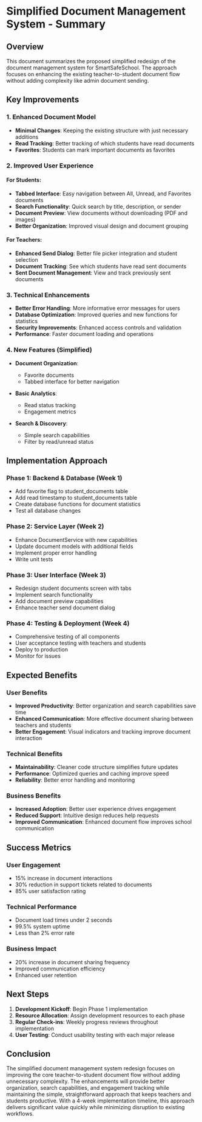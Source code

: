 # Simplified Document Management System - Summary

## Overview
This document summarizes the proposed simplified redesign of the document management system for SmartSafeSchool. The approach focuses on enhancing the existing teacher-to-student document flow without adding complexity like admin document sending.

## Key Improvements

### 1. Enhanced Document Model
- **Minimal Changes**: Keeping the existing structure with just necessary additions
- **Read Tracking**: Better tracking of which students have read documents
- **Favorites**: Students can mark important documents as favorites

### 2. Improved User Experience

#### For Students:
- **Tabbed Interface**: Easy navigation between All, Unread, and Favorites documents
- **Search Functionality**: Quick search by title, description, or sender
- **Document Preview**: View documents without downloading (PDF and images)
- **Better Organization**: Improved visual design and document grouping

#### For Teachers:
- **Enhanced Send Dialog**: Better file picker integration and student selection
- **Document Tracking**: See which students have read sent documents
- **Sent Document Management**: View and track previously sent documents

### 3. Technical Enhancements
- **Better Error Handling**: More informative error messages for users
- **Database Optimization**: Improved queries and new functions for statistics
- **Security Improvements**: Enhanced access controls and validation
- **Performance**: Faster document loading and operations

### 4. New Features (Simplified)
- **Document Organization**:
  - Favorite documents
  - Tabbed interface for better navigation
  
- **Basic Analytics**:
  - Read status tracking
  - Engagement metrics

- **Search & Discovery**:
  - Simple search capabilities
  - Filter by read/unread status

## Implementation Approach

### Phase 1: Backend & Database (Week 1)
- Add favorite flag to student_documents table
- Add read timestamp to student_documents table
- Create database functions for document statistics
- Test all database changes

### Phase 2: Service Layer (Week 2)
- Enhance DocumentService with new capabilities
- Update document models with additional fields
- Implement proper error handling
- Write unit tests

### Phase 3: User Interface (Week 3)
- Redesign student documents screen with tabs
- Implement search functionality
- Add document preview capabilities
- Enhance teacher send document dialog

### Phase 4: Testing & Deployment (Week 4)
- Comprehensive testing of all components
- User acceptance testing with teachers and students
- Deploy to production
- Monitor for issues

## Expected Benefits

### User Benefits
- **Improved Productivity**: Better organization and search capabilities save time
- **Enhanced Communication**: More effective document sharing between teachers and students
- **Better Engagement**: Visual indicators and tracking improve document interaction

### Technical Benefits
- **Maintainability**: Cleaner code structure simplifies future updates
- **Performance**: Optimized queries and caching improve speed
- **Reliability**: Better error handling and monitoring

### Business Benefits
- **Increased Adoption**: Better user experience drives engagement
- **Reduced Support**: Intuitive design reduces help requests
- **Improved Communication**: Enhanced document flow improves school communication

## Success Metrics

### User Engagement
- 15% increase in document interactions
- 30% reduction in support tickets related to documents
- 85% user satisfaction rating

### Technical Performance
- Document load times under 2 seconds
- 99.5% system uptime
- Less than 2% error rate

### Business Impact
- 20% increase in document sharing frequency
- Improved communication efficiency
- Enhanced user retention

## Next Steps

1. **Development Kickoff**: Begin Phase 1 implementation
2. **Resource Allocation**: Assign development resources to each phase
3. **Regular Check-ins**: Weekly progress reviews throughout implementation
4. **User Testing**: Conduct usability testing with each major release

## Conclusion

The simplified document management system redesign focuses on improving the core teacher-to-student document flow without adding unnecessary complexity. The enhancements will provide better organization, search capabilities, and engagement tracking while maintaining the simple, straightforward approach that keeps teachers and students productive. With a 4-week implementation timeline, this approach delivers significant value quickly while minimizing disruption to existing workflows.